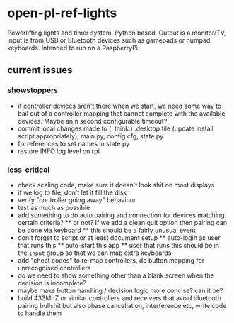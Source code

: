 # open-pl-ref-lights
Powerlifting lights and timer system, Python based.  Output is a monitor/TV, input is from USB or Bluetooth devices such as gamepads or numpad keyboards.  Intended to run on a RaspberryPi

## current issues

### showstoppers
* if controller devices aren't there when we start, we need some way to bail out of a controller mapping that cannot complete with the available devices.  Maybe an n second configurable timeout?
* commit local changes made to (i think:) .desktop file (update install script appropriately), main.py, config.cfg, state.py
* fix references to set names in state.py
* restore INFO log level on rpi

### less-critical

* check scaling code, make sure it doesn't look shit on most displays
* if we log to file, don't let it fill the disk
* verify "controller going away" behaviour
* test as much as possible
* add something to do auto pairing and connection for devices matching certain criteria?
** or not?  If we add a clean quit option then pairing can be done via keyboard
** this should be a fairly unusual event
* don't forget to script or at least document setup
** auto-login as user that runs this
** auto-start this app
** user that runs this should be in the `input` group so that we can map extra keyboards
* add "cheat codes" to re-map controllers, do button mapping for unrecognised controllers
* do we need to show something other than a blank screen when the decision is incomplete?
* maybe make button handling / decision logic more concise?  can it be?
* build 433MhZ or similar controllers and receivers that avoid bluetooth pairing bullshit but also phase cancellation, interference etc, write code to handle them
